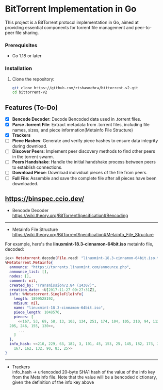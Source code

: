 # BitTorrent Implementation in Go

This project is a BitTorrent protocol implementation in Go, aimed at providing essential components for torrent file management and peer-to-peer file sharing.

### Prerequisites

- Go 1.18 or later

### Installation

1. Clone the repository:
   ```bash
   git clone https://github.com/rishavmehra/bittorrent-v2.git
   cd bittorrent-v2


## Features (To-Do)

- [x] **Bencode Decoder**: Decode Bencoded data used in .torrent files.
- [X] **Parse .torrent File**: Extract metadata from .torrent files, including file names, sizes, and piece information(Metainfo File Structure)
- [X] **Trackers**
- [ ] **Piece Hashes**: Generate and verify piece hashes to ensure data integrity during download.
- [ ] **Discover Peers**: Implement peer discovery methods to find other peers in the torrent swarm.
- [ ] **Peers Handshake**: Handle the initial handshake process between peers to establish connections.
- [ ] **Download Piece**: Download individual pieces of the file from peers.
- [ ] **Full File**: Assemble and save the complete file after all pieces have been downloaded.

https://binspec.ccio.dev/
---

- Bencode Decoder
   https://wiki.theory.org/BitTorrentSpecification#Bencoding

---
- Metainfo File Structure
   https://wiki.theory.org/BitTorrentSpecification#Metainfo_File_Structure

For example, here's the **linuxmint-18.3-cinnamon-64bit.iso** metainfo file, decoded:
```elixir
iex> Metatorrent.decode(File.read! "linuxmint-18.3-cinnamon-64bit.iso.torrent")
%Metatorrent.Metainfo{
  announce: "https://torrents.linuxmint.com/announce.php",
  announce_list: [],
  nodes: [],
  comment: nil,
  created_by: "Transmission/2.84 (14307)",
  creation_date: ~U[2017-11-27 09:27:31Z],
  info: %Metatorrent.SingleFileInfo{
    length: 1899528192,
    md5sum: nil,
    name: "linuxmint-18.3-cinnamon-64bit.iso",
    piece_length: 1048576,
    pieces: [
      <<167, 53, 69, 58, 13, 103, 134, 251, 174, 104, 105, 210, 94, 112, 197, 52,
  205, 246, 155, 130>>,
      ...
    ]
  },
  info_hash: <<210, 229, 63, 182, 3, 101, 45, 153, 25, 145, 182, 173, 35, 87,
    167, 162, 132, 90, 83, 25>>
}

```
---
- Trackers\
  info_hash ->  urlencoded 20-byte SHA1 hash of the value of the info key from the Metainfo file. Note that the value will be a bencoded dictionary, given the definition of the info key above

